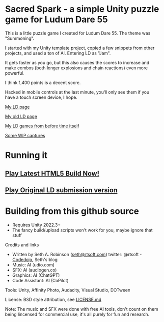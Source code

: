 
# Sacred Spark - a simple Unity puzzle game for Ludum Dare 55

This is a little puzzle game I created for Ludum Dare 55.  The theme was "Summoning".

I started with my Unity template project, copied a few snippets from other projects, and used a ton of AI.  Entering LD as "Jam".

It gets faster as you go, but this also causes the scores to increase and make combos (both longer explosions and chain reactions) even more powerful.

I think 1,400 points is a decent score.

Hacked in mobile controls at the last minute, you'll only see them if you have a touch screen device, I hope.

[My LD page](https://ldjam.com/users/sethr/games)

[My old LD page](https://web.archive.org/web/20190703135022/http://ludumdare.com/compo/author/sethr)

[My LD games from before time itself](https://rtsoft.com/pages/mini-games.php)

[Some WIP captures](https://twitter.com/rtsoft/status/1779071519555248566)

# Running it

## [Play Latest HTML5 Build Now!](https://www.rtsoft.com/sacredspark/)

## [Play Original LD submission version](https://www.rtsoft.com/sacredspark_original/)

# Building from this github source

* Requires Unity 2022.3+
* The fancy build/upload scripts won't work for you, maybe ignore that stuff

Credits and links

- Written by Seth A. Robinson (seth@rtsoft.com) twitter: @rtsoft - [Codedojo](https://www.codedojo.com), Seth's blog
- Music:  AI (udio.com)
- SFX: AI (audiogen.co)
- Graphics: AI (ChatGPT)
- Code Assistant: AI (CoPilot)

Tools: Unity, Affinity Photo, Audacity, Visual Studio, DOTween

License:  BSD style attribution, see [LICENSE.md](LICENSE.md)

Note:  The music and SFX were done with free AI tools, don't count on them being lincensed for commercial use, it's all purely for fun and research.